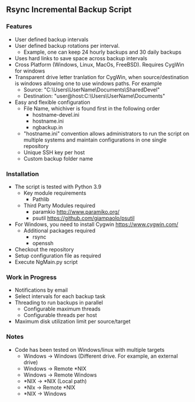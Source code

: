 ## Rsync Incremental Backup Script 
### Features
* User defined backup intervals
* User defined backup rotations per interval.
   * Example, one can keep 24 hourly backups and 30 daily backups
* Uses hard links to save space across backup intervals
* Cross Platform (Windows, Linux, MacOs, FreeBSD). Requires CygWin for windows
* Transparent drive letter tranlation for CygWin, when source/destination is windows allowing one to use windows paths. For example
    * Source: "C:\Users\UserName\Documents\SharedDevel"
    * Destination: "user@host:C:\Users\UserName\Documents"
* Easy and flexible configuration
    * File Name, whichiver is found first in the following order
        * hostname-devel.ini
        * hostname.ini
        * ngbackup.in
    * "hostname.ini" convention allows administrators to run the script on multiple systems and maintain configurations in one single repository
    * Unique SSH key per host
    * Custom backup folder name

### Installation
* The script is tested with Python 3.9
    * Key module requirements
        * Pathlib
    * Third Party Modules required
        * paramkio http://www.paramiko.org/
        * psutil https://github.com/giampaolo/psutil
* For Windows, you need to install Cygwin https://www.cygwin.com/
    * Additional packages required
        * rsync
        * openssh        
* Checkout the repository
* Setup configuration file as required
* Execute NgMain.py script

### Work in Progress
* Notifications by email
* Select intervals for each backup task
* Threading to run backups in parallel
    * Configurable maximum threads
    * Configurable threads per host
* Maximum disk utilization limit per source/target

### Notes
* Code has been tested on Windows/linux with multiple targets
    * Windows -> Windows (Different drive. For example, an external drive)
    * Windows -> Remote *NIX
    * Windows -> Remote Windows
    * *NIX -> *NIX (Local path)
    * *NIx -> Remote *NIX
    * *NIX -> Windows




 
